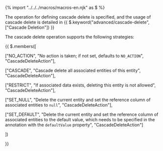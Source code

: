 {% import "../../../macros/macros-en.njk" as $ %}

The operation for defining cascade delete is specified, and the usage of cascade delete is detailed in {{ $.keyword("advanced/cascade-delete", ["Cascade Deletion"]) }}

The cascade delete operation supports the following strategies:

{{ $.members([

["NO_ACTION", "No action is taken; if not set, defaults to <code>NO_ACTION</code>", "CascadeDeleteAction"],

["CASCADE", "Cascade delete all associated entities of this entity", "CascadeDeleteAction"],

["RESTRICT", "If associated data exists, deleting this entity is not allowed", "CascadeDeleteAction"],

["SET_NULL", "Delete the current entity and set the reference column of associated entities to <code>null</code>", "CascadeDeleteAction"],

["SET_DEFAULT", "Delete the current entity and set the reference column of associated entities to the default value, which needs to be specified in the annotation with the <code>defaultValue</code> property", "CascadeDeleteAction"]

])

}}